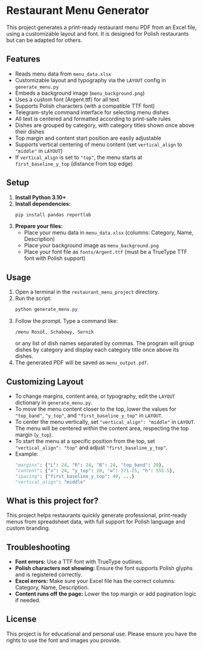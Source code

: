 # Restaurant Menu Generator

This project generates a print-ready restaurant menu PDF from an Excel file, using a customizable layout and font. It is designed for Polish restaurants but can be adapted for others.

## Features
- Reads menu data from `menu_data.xlsx`
- Customizable layout and typography via the `LAYOUT` config in `generate_menu.py`
- Embeds a background image (`menu_background.png`)
- Uses a custom font (Argent.ttf) for all text
- Supports Polish characters (with a compatible TTF font)
- Telegram-style command interface for selecting menu dishes
- All text is centered and formatted according to print-safe rules
- Dishes are grouped by category, with category titles shown once above their dishes
- Top margin and content start position are easily adjustable
- Supports vertical centering of menu content (set `vertical_align` to `"middle"` in `LAYOUT`)
- If `vertical_align` is set to `"top"`, the menu starts at `first_baseline_y_top` (distance from top edge)

## Setup
1. **Install Python 3.10+**
2. **Install dependencies:**
   ```powershell
   pip install pandas reportlab
   ```
3. **Prepare your files:**
   - Place your menu data in `menu_data.xlsx` (columns: Category, Name, Description)
   - Place your background image as `menu_background.png`
   - Place your font file as `fonts/Argent.ttf` (must be a TrueType TTF font with Polish support)

## Usage
1. Open a terminal in the `restaurant_menu_project` directory.
2. Run the script:
   ```powershell
   python generate_menu.py
   ```
3. Follow the prompt. Type a command like:
   ```
   /menu Rosół, Schabowy, Sernik
   ```
   or any list of dish names separated by commas. The program will group dishes by category and display each category title once above its dishes.
4. The generated PDF will be saved as `menu_output.pdf`.

## Customizing Layout
- To change margins, content area, or typography, edit the `LAYOUT` dictionary in `generate_menu.py`.
- To move the menu content closer to the top, lower the values for `"top_band"`, `"y_top"`, and `"first_baseline_y_top"` in `LAYOUT`.
- To center the menu vertically, set `"vertical_align": "middle"` in `LAYOUT`. The menu will be centered within the content area, respecting the top margin (`y_top`).
- To start the menu at a specific position from the top, set `"vertical_align": "top"` and adjust `"first_baseline_y_top"`.
- Example:
  ```python
  "margins": {"L": 24, "R": 24, "B": 24, "top_band": 20},
  "content": {"x": 24, "y_top": 20, "w": 371.25, "h": 555.5},
  "spacing": {"first_baseline_y_top": 40, ...}
  "vertical_align": "middle"
  ```

## What is this project for?
This project helps restaurants quickly generate professional, print-ready menus from spreadsheet data, with full support for Polish language and custom branding.

## Troubleshooting
- **Font errors:** Use a TTF font with TrueType outlines.
- **Polish characters not showing:** Ensure the font supports Polish glyphs and is registered correctly.
- **Excel errors:** Make sure your Excel file has the correct columns: Category, Name, Description.
- **Content runs off the page:** Lower the top margin or add pagination logic if needed.

## License
This project is for educational and personal use. Please ensure you have the rights to use the font and images you provide.
